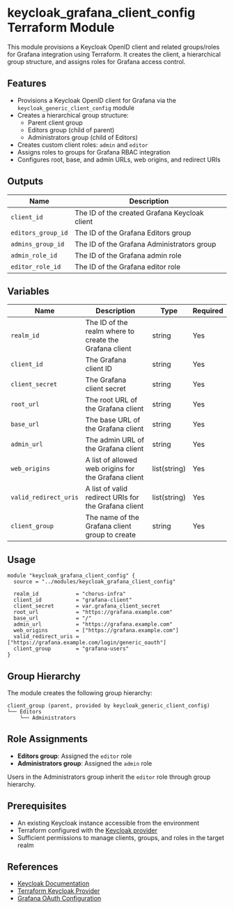 # keycloak_grafana_client_config Terraform Module

This module provisions a Keycloak OpenID client and related groups/roles for Grafana integration using Terraform. It creates the client, a hierarchical group structure, and assigns roles for Grafana access control.

## Features

- Provisions a Keycloak OpenID client for Grafana via the `keycloak_generic_client_config` module
- Creates a hierarchical group structure:
  - Parent client group
  - Editors group (child of parent)
  - Administrators group (child of Editors)
- Creates custom client roles: `admin` and `editor`
- Assigns roles to groups for Grafana RBAC integration
- Configures root, base, and admin URLs, web origins, and redirect URIs

## Outputs

| Name               | Description                                  |
|--------------------|----------------------------------------------|
| `client_id`        | The ID of the created Grafana Keycloak client|
| `editors_group_id` | The ID of the Grafana Editors group          |
| `admins_group_id`  | The ID of the Grafana Administrators group   |
| `admin_role_id`    | The ID of the Grafana admin role             |
| `editor_role_id`   | The ID of the Grafana editor role            |

## Variables

| Name                   | Description                                          | Type         | Required |
|------------------------|------------------------------------------------------|--------------|----------|
| `realm_id`             | The ID of the realm where to create the Grafana client| string      | Yes      |
| `client_id`            | The Grafana client ID                                | string       | Yes      |
| `client_secret`        | The Grafana client secret                            | string       | Yes      |
| `root_url`             | The root URL of the Grafana client                   | string       | Yes      |
| `base_url`             | The base URL of the Grafana client                   | string       | Yes      |
| `admin_url`            | The admin URL of the Grafana client                  | string       | Yes      |
| `web_origins`          | A list of allowed web origins for the Grafana client | list(string) | Yes      |
| `valid_redirect_uris`  | A list of valid redirect URIs for the Grafana client | list(string) | Yes      |
| `client_group`         | The name of the Grafana client group to create       | string       | Yes      |

## Usage

```hcl
module "keycloak_grafana_client_config" {
  source = "../modules/keycloak_grafana_client_config"

  realm_id            = "chorus-infra"
  client_id           = "grafana-client"
  client_secret       = var.grafana_client_secret
  root_url            = "https://grafana.example.com"
  base_url            = "/"
  admin_url           = "https://grafana.example.com"
  web_origins         = ["https://grafana.example.com"]
  valid_redirect_uris = ["https://grafana.example.com/login/generic_oauth"]
  client_group        = "grafana-users"
}
```

## Group Hierarchy

The module creates the following group hierarchy:

```
client_group (parent, provided by keycloak_generic_client_config)
└── Editors
    └── Administrators
```

## Role Assignments

- **Editors group**: Assigned the `editor` role
- **Administrators group**: Assigned the `admin` role

Users in the Administrators group inherit the `editor` role through group hierarchy.

## Prerequisites

- An existing Keycloak instance accessible from the environment
- Terraform configured with the [Keycloak provider](https://registry.terraform.io/providers/keycloak/keycloak/latest/docs)
- Sufficient permissions to manage clients, groups, and roles in the target realm

## References

- [Keycloak Documentation](https://www.keycloak.org/docs/latest/)
- [Terraform Keycloak Provider](https://registry.terraform.io/providers/keycloak/keycloak/latest/docs)
- [Grafana OAuth Configuration](https://grafana.com/docs/grafana/latest/setup-grafana/configure-security/configure-authentication/generic-oauth/) 